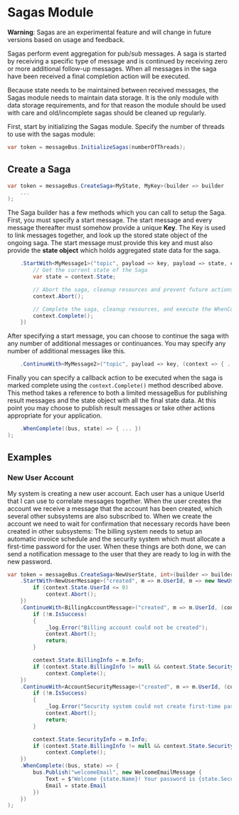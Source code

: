 # Sagas Module

**Warning**: Sagas are an experimental feature and will change in future versions based on usage and feedback.

Sagas perform event aggregation for pub/sub messages. A saga is started by receiving a specific type of message and is continued by receiving zero or more additional follow-up messages. When all messages in the saga have been received a final completion action will be executed.

Because state needs to be maintained between received messages, the Sagas module needs to maintain data storage. It is the only module with data storage requirements, and for that reason the module should be used with care and old/incomplete sagas should be cleaned up regularly.

First, start by initializing the Sagas module. Specify the number of threads to use with the sagas module:

```csharp
var token = messageBus.InitializeSagas(numberOfThreads);
```

## Create a Saga

```csharp
var token = messageBus.CreateSaga<MyState, MyKey>(builder => builder
    ...
);
```

The Saga builder has a few methods which you can call to setup the Saga. First, you must specify a start message. The start message and every message thereafter must somehow provide a unique **Key**. The Key is used to link messages together, and look up the stored state object of the ongoing saga. The start message must provide this key and must also provide the **state object** which holds aggregated state data for the saga.

```csharp
    .StartWith<MyMessage1>("topic", payload => key, payload => state, context => {
        // Get the current state of the Saga
        var state = context.State;

        // Abort the saga, cleanup resources and prevent future actions from firing
        context.Abort();

        // Complete the saga, cleanup resources, and execute the WhenComplete callback
        context.Complete();
    })
```

After specifying a start message, you can choose to continue the saga with any number of additional messages or continuances. You may specify any number of additional messages like this.

```csharp
    .ContinueWith<MyMessage2>("topic", payload => key, (context => { ... })
```

Finally you can specify a callback action to be executed when the saga is marked complete using the `context.Complete()` method described above. This method takes a reference to both a limited messageBus for publishing result messages and the state object with all the final state data. At this point you may choose to publish result messages or take other actions appropriate for your application.

```csharp
    .WhenComplete((bus, state) => { ... })
);
```

## Examples

### New User Account

My system is creating a new user account. Each user has a unique UserId that I can use to correlate messages together. When the user creates the account we receive a message that the account has been created, which several other subsystems are also subscribed to. When we create the account we need to wait for confirmation that necessary records have been created in other subsystems: The billing system needs to setup an automatic invoice schedule and the security system which must allocate a first-time password for the user. When these things are both done, we can send a notification message to the user that they are ready to log in with the new password.

```csharp
var token = messageBus.CreateSaga<NewUserState, int>(builder => builder
    .StartWith<NewUserMessage>("created", m => m.UserId, m => new NewUserState(m.UserId, m.Name, m.Email), context => {
        if (context.State.UserId <= 0)
            context.Abort();
    })
    .ContinueWith<BillingAccountMessage>("created", m => m.UserId, (context, m) => {
        if (!m.IsSuccess)
        {
            _log.Error("Billing account could not be created");
            context.Abort();
            return;
        }

        context.State.BillingInfo = m.Info;
        if (context.State.BillingInfo != null && context.State.SecurityInfo != null)
            context.Complete();
    })
    .ContinueWith<AccountSecurityMessage>("created", m => m.UserId, (context, m) => {
        if (!m.IsSuccess)
        {
            _log.Error("Security system could not create first-time password");
            context.Abort();
            return;
        }

        context.State.SecurityInfo = m.Info;
        if (context.State.BillingInfo != null && context.State.SecurityInfo != null)
            context.Complete();
    })
    .WhenComplete((bus, state) => {
        bus.Publish("welcomeEmail", new WelcomeEmailMessage {
            Text = $"Welcome {state.Name}! Your password is {state.SecurityInfo.Password}",
            Email = state.Email
        })
    })
);